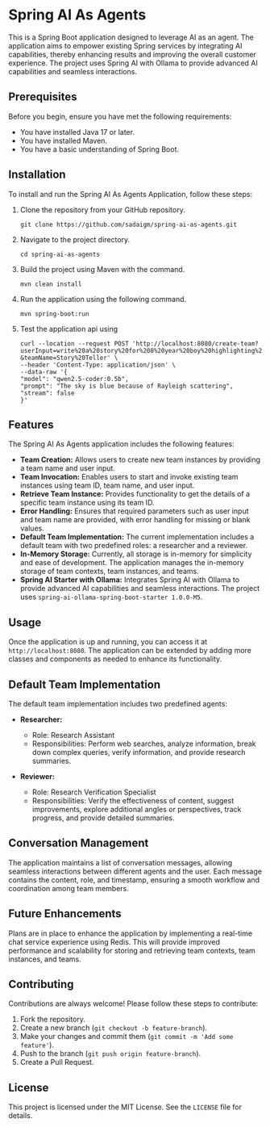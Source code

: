 # Spring AI As Agents

This is a Spring Boot application designed to leverage AI as an agent. The application aims to empower existing Spring services by integrating AI capabilities, thereby enhancing results and improving the overall customer experience. The project uses Spring AI with Ollama to provide advanced AI capabilities and seamless interactions.

## Prerequisites

Before you begin, ensure you have met the following requirements:
- You have installed Java 17 or later.
- You have installed Maven.
- You have a basic understanding of Spring Boot.

## Installation

To install and run the Spring AI As Agents Application, follow these steps:

1. Clone the repository from your GitHub repository.

    ```     
   git clone https://github.com/sadaigm/spring-ai-as-agents.git
2. Navigate to the project directory. 
    ```
   cd spring-ai-as-agents
3. Build the project using Maven with the command.
    ```
   mvn clean install
4. Run the application using the following command.
   ```
   mvn spring-boot:run
5. Test the application api using 
    ```
   curl --location --request POST 'http://localhost:8080/create-team?userInput=write%20a%20story%20for%208%20year%20boy%20highlighting%20honesty?&teamName=Story%20Teller' \
   --header 'Content-Type: application/json' \
   --data-raw '{
   "model": "qwen2.5-coder:0.5b",
   "prompt": "The sky is blue because of Rayleigh scattering",
   "stream": false
   }'

## Features

The Spring AI As Agents application includes the following features:

- **Team Creation:** Allows users to create new team instances by providing a team name and user input.
- **Team Invocation:** Enables users to start and invoke existing team instances using team ID, team name, and user input.
- **Retrieve Team Instance:** Provides functionality to get the details of a specific team instance using its team ID.
- **Error Handling:** Ensures that required parameters such as user input and team name are provided, with error handling for missing or blank values.
- **Default Team Implementation:** The current implementation includes a default team with two predefined roles: a researcher and a reviewer.
- **In-Memory Storage:** Currently, all storage is in-memory for simplicity and ease of development. The application manages the in-memory storage of team contexts, team instances, and teams.
- **Spring AI Starter with Ollama:** Integrates Spring AI with Ollama to provide advanced AI capabilities and seamless interactions. The project uses `spring-ai-ollama-spring-boot-starter 1.0.0-M5`.

## Usage

Once the application is up and running, you can access it at `http://localhost:8080`. The application can be extended by adding more classes and components as needed to enhance its functionality.

## Default Team Implementation

The default team implementation includes two predefined agents:

- **Researcher:**
    - Role: Research Assistant
    - Responsibilities: Perform web searches, analyze information, break down complex queries, verify information, and provide research summaries.

- **Reviewer:**
    - Role: Research Verification Specialist
    - Responsibilities: Verify the effectiveness of content, suggest improvements, explore additional angles or perspectives, track progress, and provide detailed summaries.

## Conversation Management

The application maintains a list of conversation messages, allowing seamless interactions between different agents and the user. Each message contains the content, role, and timestamp, ensuring a smooth workflow and coordination among team members.

## Future Enhancements

Plans are in place to enhance the application by implementing a real-time chat service experience using Redis. This will provide improved performance and scalability for storing and retrieving team contexts, team instances, and teams.

## Contributing

Contributions are always welcome! Please follow these steps to contribute:

1. Fork the repository.
2. Create a new branch (`git checkout -b feature-branch`).
3. Make your changes and commit them (`git commit -m 'Add some feature'`).
4. Push to the branch (`git push origin feature-branch`).
5. Create a Pull Request.

## License

This project is licensed under the MIT License. See the `LICENSE` file for details.
